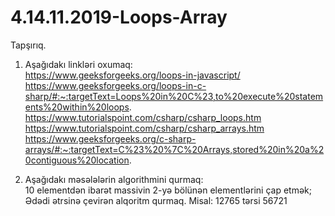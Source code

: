 # 4.14.11.2019-Loops-Array

Tapşırıq.

  1. Aşağıdakı linkləri oxumaq:   
     https://www.geeksforgeeks.org/loops-in-javascript/      
     https://www.geeksforgeeks.org/loops-in-c-sharp/#:~:targetText=Loops%20in%20C%23,to%20execute%20statements%20within%20loops. 
     https://www.tutorialspoint.com/csharp/csharp_loops.htm      
     https://www.tutorialspoint.com/csharp/csharp_arrays.htm      
     https://www.geeksforgeeks.org/c-sharp-arrays/#:~:targetText=C%23%20%7C%20Arrays,stored%20in%20a%20contiguous%20location.
     
  2. Aşağıdakı məsələlərin algorithmini qurmaq:   
     10 elementdən ibarət massivin 2-yə bölünən elementlərini çap etmək;      
     Ədədi ətrsinə çevirən alqoritm qurmaq. Misal: 12765 tərsi 56721
